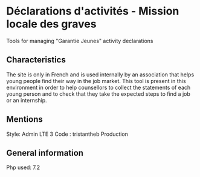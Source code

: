 # Déclarations d'activités - Mission locale des graves
Tools for managing "Garantie Jeunes" activity declarations

## Characteristics

The site is only in French and is used internally by an association that helps young people find their way in the job market. This tool is present in this environment in order to help counsellors to collect the statements of each young person and to check that they take the expected steps to find a job or an internship.

## Mentions

Style: Admin LTE 3
Code : tristantheb Production

## General information

Php used: 7.2
